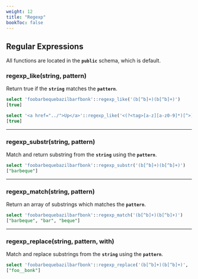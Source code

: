 ```yaml
---
weight: 12
title: "Regexp"
bookToc: false
---
```


## Regular Expressions

All functions are located in the **`public`** schema, which is default.

### regexp_like(string, pattern)

Return true if the **`string`** matches the **`pattern`**.

```SQL
select 'foobarbequebazilbarfbonk'::regexp_like('(b[^b]+)(b[^b]+)')
[true]

select '<a href="../">Up</a>'::regexp_like('<(?<tag>[a-z][a-z0-9]*)[^>]*>')
[true]
```

---

### regexp_substr(string, pattern)

Match and return substring from the **`string`** using the **`pattern`**.

```SQL
select 'foobarbequebazilbarfbonk'::regexp_substr('(b[^b]+)(b[^b]+)')
["barbeque"]
```

---

### regexp_match(string, pattern)

Return an array of substrings which matches the **`pattern`**.

```SQL
select 'foobarbequebazilbarfbonk'::regexp_match('(b[^b]+)(b[^b]+)')
["barbeque", "bar", "beque"]
```

---

### regexp_replace(string, pattern, with)

Match and replace substrings from the **`string`** using the **`pattern`**.

```SQL
select 'foobarbequebazilbarfbonk'::regexp_replace('(b[^b]+)(b[^b]+)', '_')
["foo__bonk"]
```
